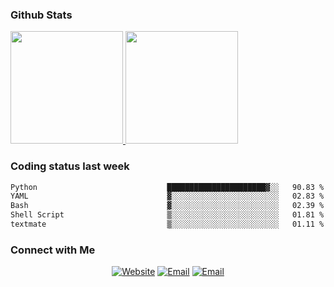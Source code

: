 
### Github Stats

<a href="https://github.com/lileixuan">
  <img height="180em" src="https://github-readme-stats.vercel.app/api?username=lileixuan&theme=buefy&show_icons=true" />
  <img height="180em" src="https://github-readme-stats.vercel.app/api/top-langs/?username=lileixuan&theme=buefy&layout=compact" />
</a>

### Coding status last week 

<!--START_SECTION:waka-->

```txt
Python                             ██████████████████████▓░░   90.83 %
YAML                               ▓░░░░░░░░░░░░░░░░░░░░░░░░   02.83 %
Bash                               ▓░░░░░░░░░░░░░░░░░░░░░░░░   02.39 %
Shell Script                       ▒░░░░░░░░░░░░░░░░░░░░░░░░   01.81 %
textmate                           ▒░░░░░░░░░░░░░░░░░░░░░░░░   01.11 %
```

<!--END_SECTION:waka-->

### Connect with Me 

<p align="center">
<a href="https://www.koomu.cn/"><img alt="Website" src="https://img.shields.io/badge/Website-www.koomu.cn-blue?style=flat-square&logo=google-chrome"></a>
<a href="mailto:lileixuan@gmail.com"><img alt="Email" src="https://img.shields.io/badge/Email-lileixuan@gmail.com-blue?style=flat-square&logo=gmail"></a>
<a href="https://www.koomu.cn/rss/"><img alt="Email" src="https://img.shields.io/badge/RSS-www.koomu.cn%2Frss%2F-blue?style=flat-square&logo=rss"></a>


</p>
